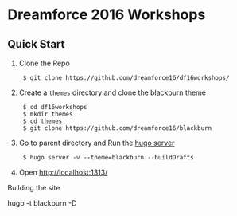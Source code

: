 # Dreamforce 2016 Workshops

## Quick Start

1. Clone the Repo

        $ git clone https://github.com/dreamforce16/df16workshops/

2. Create a `themes` directory and clone the blackburn theme

        $ cd df16workshops
        $ mkdir themes
        $ cd themes
        $ git clone https://github.com/dreamforce16/blackburn

3. Go to parent directory and Run the [hugo server](https://gohugo.io/overview/installing/)

        $ hugo server -v --theme=blackburn --buildDrafts

4. Open <http://localhost:1313/>

Building the site

hugo -t blackburn -D


